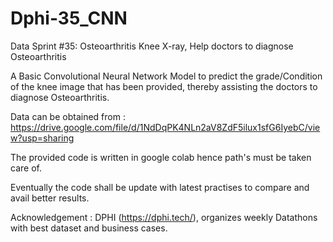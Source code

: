 # Dphi-35_CNN
Data Sprint #35: Osteoarthritis Knee X-ray,  Help doctors to diagnose Osteoarthritis

A Basic Convolutional Neural Network Model to predict the grade/Condition of the knee image that has been provided, thereby assisting the doctors to diagnose Osteoarthritis. 

Data can be obtained from : https://drive.google.com/file/d/1NdDqPK4NLn2aV8ZdF5ilux1sfG6IyebC/view?usp=sharing

The provided code is written in google colab hence path's must be taken care of.

Eventually the code shall be update with latest practises to compare and avail better results.

Acknowledgement : DPHI (https://dphi.tech/), organizes weekly Datathons with best dataset and business cases. 
